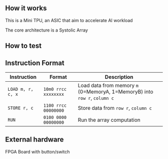 <!---

This file is used to generate your project datasheet. Please fill in the information below and delete any unused
sections.

You can also include images in this folder and reference them in the markdown. Each image must be less than
512 kb in size, and the combined size of all images must be less than 1 MB.
-->

## How it works

This is a Mini TPU, an ASIC that aim to accelerate AI workload

The core architecture is a Systolic Array


## How to test

## Instruction Format

| Instruction   | Format                          | Description |
|--------------|--------------------------------|-------------|
| `LOAD m, r, c, x` | `10m0 rrcc xxxxxxxx` | Load data from memory `m` (0=MemoryA, 1=MemoryB) into `row r`, `column c` |
| `STORE r, c` | `1100 rrcc 00000000` | Store data from `row r`, `column c` |
| `RUN` | `0100 0000 00000000` | Run the array computation |


## External hardware

FPGA Board with button/switch
